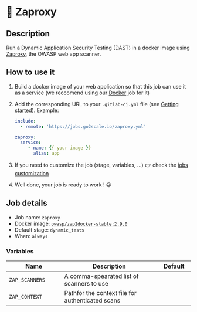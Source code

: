 # 🔎 Zaproxy

## Description

Run a Dynamic Application Security Testing (DAST) in a docker image
using [Zaproxy](https://www.zaproxy.org/), the OWASP web app scanner.

## How to use it

1. Build a docker image of your web application so that this job can
use it as a service (we reccomend using our [Docker](https://hub.go2scale.io/jobs/build/docker_build/) job for it)
2. Add the corresponding URL to your `.gitlab-ci.yml` file (see [Getting
   started](/use-the-hub)). Example:

    ```yaml
    include:
      - remote: 'https://jobs.go2scale.io/zaproxy.yml'

    zaproxy:
      service:
         - name: {{ your image }}
           alias: app
    ```
3. If you need to customize the job (stage, variables, ...) 👉 check the [jobs
   customization](/use-the-hub/#jobs-customization)
4. Well done, your job is ready to work ! 😀

## Job details

* Job name: `zaproxy`
* Docker image:
[`owasp/zap2docker-stable:2.9.0`](https://hub.docker.com/r/owasp/zap2docker-stable)
* Default stage: `dynamic_tests`
* When: `always`

### Variables

| Name | Description | Default |
| ---- | ----------- | ------- |
| `ZAP_SCANNERS` <img width=100/> | A comma-spearated list of scanners to use <img width=175/>| ` ` <img width=100/>|
| `ZAP_CONTEXT` | Pathfor the context file for authenticated scans | ` ` |
